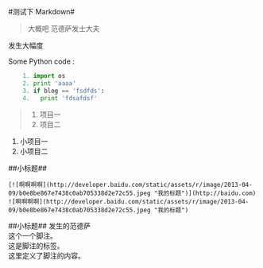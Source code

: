 #测试下 Markdown#

>大概吧
范德萨发士大夫

发生大幅度

Some Python code :

```python
	1. import os
	2. print 'aaaa'
	3. if blog == 'fsdfds':
	4.   print 'fdsafdsf'

```


>1. 项目一
>2. 项目二
1. 小项目一
2. 小项目二

##小标题##
```
[![啊啊啊啊](http://developer.baidu.com/static/assets/r/image/2013-04-09/b0e8be867e7438c0ab705338d2e72c55.jpeg "我的标题")](http://baidu.com)
![啊啊啊啊](http://developer.baidu.com/static/assets/r/image/2013-04-09/b0e8be867e7438c0ab705338d2e72c55.jpeg "我的标题")
```
##小标题##
发生的范德萨  
这个一个脚注。  
这是脚注的标签。  
这里定义了脚注的内容。  